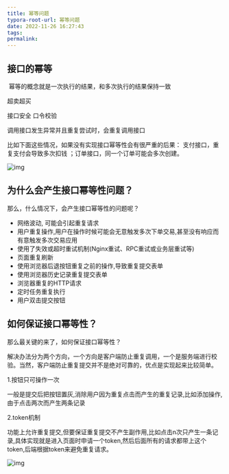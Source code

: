 ```yaml
---
title: 幂等问题
typora-root-url: 幂等问题
date: 2022-11-26 16:27:43
tags:
permalink:
---
```




## 接口的幂等

​    幂等的概念就是一次执行的结果，和多次执行的结果保持一致

超卖超买

接口安全 口令校验

 调用接口发生异常并且重复尝试时，会重复调用接口

 比如下面这些情况，如果没有实现接口幂等性会有很严重的后果： 支付接口，重复支付会导致多次扣钱 ；订单接口，同一个订单可能会多次创建。

![img](lu152441l02jn_tmp_a5fea3d4a3648dc7.png) 

## 为什么会产生接口幂等性问题？

 那么，什么情况下，会产生接口幂等性的问题呢？

- 网络波动, 	可能会引起重复请求
- 用户重复操作,用户在操作时候可能会无意触发多次下单交易,甚至没有响应而有意触发多次交易应用
- 使用了失效或超时重试机制(Nginx重试、RPC重试或业务层重试等)
- 页面重复刷新
- 使用浏览器后退按钮重复之前的操作,导致重复提交表单
- 使用浏览器历史记录重复提交表单
- 浏览器重复的HTTP请求
- 定时任务重复执行
- 用户双击提交按钮

## 如何保证接口幂等性？

 那么最关键的来了，如何保证接口幂等性？

 解决办法分为两个方向，一个方向是客户端防止重复调用，一个是服务端进行校验。当然，客户端防止重复提交并不是绝对可靠的，优点是实现起来比较简单。

 1.按钮只可操作一次

 一般是提交后把按钮置灰,消除用户因为重复点击而产生的重复记录,比如添加操作,由于点击两次而产生两条记录

 2.token机制

 功能上允许重复提交,但要保证重复提交不产生副作用,比如点击n次只产生一条记录,具体实现就是进入页面时申请一个token,然后后面所有的请求都带上这个token,后端根据token来避免重复请求。

![img](lu152441l02jn_tmp_fce15cf87a273432.jpg)  